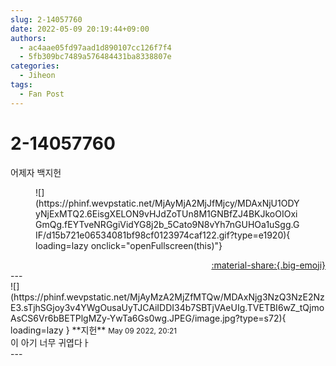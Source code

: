 ```yaml
---
slug: 2-14057760
date: 2022-05-09 20:19:44+09:00
authors:
  - ac4aae05fd97aad1d890107cc126f7f4
  - 5fb309bc7489a576484431ba8338807e
categories:
  - Jiheon
tags:
  - Fan Post
---
```


# 2-14057760

<div class="post-container" markdown="1">
<div class="content-container md-sidebar__scrollwrap" markdown="1">

어제자 백지헌
<figure markdown="1">
![](https://phinf.wevpstatic.net/MjAyMjA2MjJfMjcy/MDAxNjU1ODYyNjExMTQ2.6EisgXELON9vHJdZoTUn8M1GNBfZJ4BKJkoOIOxiGmQg.fEYTveNRGgiVidYG8j2b_5Cato9N8vYh7nGUHOa1uSgg.GIF/d15b721e06534081bf98cf0123974caf122.gif?type=e1920){ loading=lazy onclick="openFullscreen(this)"}
</figure>


</div>
</div>

<div style="text-align: right;" markdown="1">
<a href="https://weverse.io/fromis9/fanpost/2-14057760" style="text-align: right;">:material-share:{.big-emoji}</a>
</div>
---

<div class="comments-container md-sidebar__scrollwrap" markdown="1">
<div class="comment" markdown="1">
<div class='id-container' markdown="1">
![](https://phinf.wevpstatic.net/MjAyMzA2MjZfMTQw/MDAxNjg3NzQ3NzE2NzE3.sTjhSGjoy3v4YWgOusaUyTJCAiIDDI34b7SBTjVAeUIg.TVETBI6wZ_tQjmoAsCS6Vr6bBETPlgMZy-YwTa6Gs0wg.JPEG/image.jpg?type=s72){ loading=lazy }
**<span class="artist">지헌</span>** <small>May 09 2022, 20:21</small><br>
</div>
<div class='comment-body' markdown="1">
이 아기 너무 귀엽다ㅏ
</div>
</div>
</div>
---
